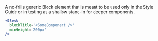 A no-frills generic Block element that is meant to be used only in the Style
Guide or in testing as a shallow stand-in for deeper components.

```jsx
<Block
  blockTitle='<SomeComponent />'
  minHeight='200px'
/>
```

